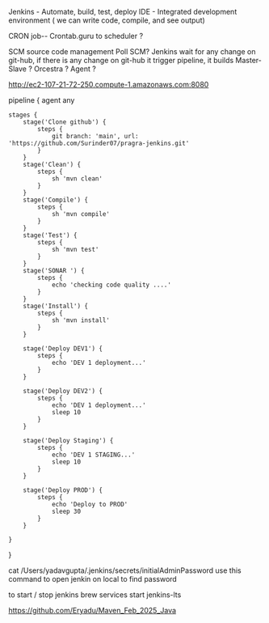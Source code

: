 Jenkins - Automate, build, test, deploy
IDE - Integrated development environment ( we can write code, compile, and see output)

CRON job-- Crontab.guru to scheduler ?

SCM source code management
Poll SCM? Jenkins wait for any change on git-hub, if there is any change on git-hub it trigger pipeline, it builds
Master-Slave ? Orcestra ? Agent ?

http://ec2-107-21-72-250.compute-1.amazonaws.com:8080

pipeline {
agent any

    stages {
        stage('Clone github') {
            steps {
                git branch: 'main', url: 'https://github.com/Surinder07/pragra-jenkins.git'
            }
        }
        stage('Clean') {
            steps {
                sh 'mvn clean'
            }
        }
        stage('Compile') {
            steps {
                sh 'mvn compile'
            }
        }
        stage('Test') {
            steps {
                sh 'mvn test'
            }
        }
        stage('SONAR ') {
            steps {
                echo 'checking code quality ....'
            }
        }
        stage('Install') {
            steps {
                sh 'mvn install'
            }
        }
        
        stage('Deploy DEV1') {
            steps {
                echo 'DEV 1 deployment...'
            }
        }
        
        stage('Deploy DEV2') {
            steps {
                echo 'DEV 1 deployment...'
                sleep 10
            }
        }
        
        stage('Deploy Staging') {
            steps {
                echo 'DEV 1 STAGING...'
                sleep 10
            }
        }
        
        stage('Deploy PROD') {
            steps {
                echo 'Deploy to PROD'
                sleep 30
            }
        }
        
    }
}

cat /Users/yadavgupta/.jenkins/secrets/initialAdminPassword use this command to open jenkin on local to find password

to start / stop jenkins   brew services start jenkins-lts

https://github.com/Eryadu/Maven_Feb_2025_Java